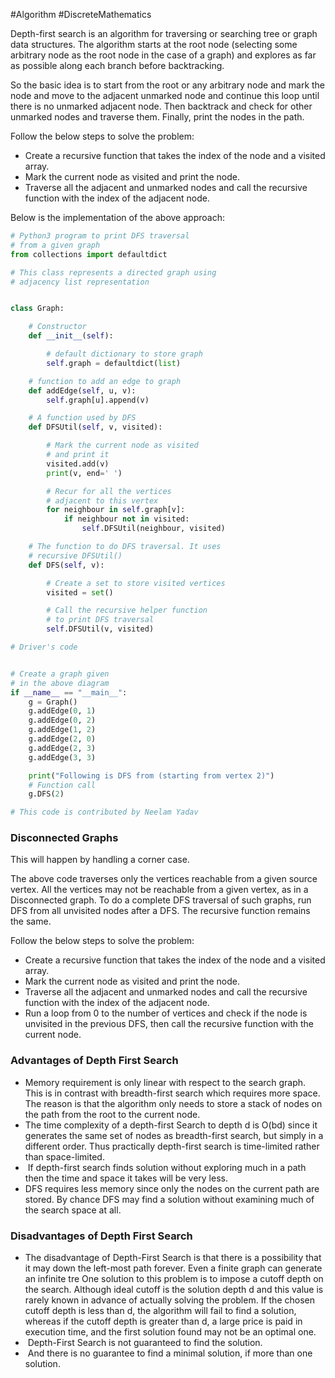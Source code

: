 #Algorithm 
#DiscreteMathematics

Depth-first search is an algorithm for traversing or searching tree or graph data structures. The algorithm starts at the root node (selecting some arbitrary node as the root node in the case of a graph) and explores as far as possible along each branch before backtracking. 

So the basic idea is to start from the root or any arbitrary node and mark the node and move to the adjacent unmarked node and continue this loop until there is no unmarked adjacent node. Then backtrack and check for other unmarked nodes and traverse them. Finally, print the nodes in the path.

Follow the below steps to solve the problem:

-   Create a recursive function that takes the index of the node and a visited array.
-   Mark the current node as visited and print the node.
-   Traverse all the adjacent and unmarked nodes and call the recursive function with the index of the adjacent node.

Below is the implementation of the above approach:
```python
# Python3 program to print DFS traversal
# from a given graph
from collections import defaultdict

# This class represents a directed graph using
# adjacency list representation


class Graph:

	# Constructor
	def __init__(self):

		# default dictionary to store graph
		self.graph = defaultdict(list)

	# function to add an edge to graph
	def addEdge(self, u, v):
		self.graph[u].append(v)

	# A function used by DFS
	def DFSUtil(self, v, visited):

		# Mark the current node as visited
		# and print it
		visited.add(v)
		print(v, end=' ')

		# Recur for all the vertices
		# adjacent to this vertex
		for neighbour in self.graph[v]:
			if neighbour not in visited:
				self.DFSUtil(neighbour, visited)

	# The function to do DFS traversal. It uses
	# recursive DFSUtil()
	def DFS(self, v):

		# Create a set to store visited vertices
		visited = set()

		# Call the recursive helper function
		# to print DFS traversal
		self.DFSUtil(v, visited)

# Driver's code


# Create a graph given
# in the above diagram
if __name__ == "__main__":
	g = Graph()
	g.addEdge(0, 1)
	g.addEdge(0, 2)
	g.addEdge(1, 2)
	g.addEdge(2, 0)
	g.addEdge(2, 3)
	g.addEdge(3, 3)

	print("Following is DFS from (starting from vertex 2)")
	# Function call
	g.DFS(2)

# This code is contributed by Neelam Yadav

```

### Disconnected Graphs
This will happen by handling a corner case. 

The above code traverses only the vertices reachable from a given source vertex. All the vertices may not be reachable from a given vertex, as in a Disconnected graph. To do a complete DFS traversal of such graphs, run DFS from all unvisited nodes after a DFS. The recursive function remains the same.

Follow the below steps to solve the problem:

-   Create a recursive function that takes the index of the node and a visited array.
-   Mark the current node as visited and print the node.
-   Traverse all the adjacent and unmarked nodes and call the recursive function with the index of the adjacent node.
-   Run a loop from 0 to the number of vertices and check if the node is unvisited in the previous DFS, then call the recursive function with the current node.

### Advantages of Depth First Search
-   Memory requirement is only linear with respect to the search graph. This is in contrast with breadth-first search which requires more space. The reason is that the algorithm only needs to store a stack of nodes on the path from the root to the current node.
-   The time complexity of a depth-first Search to depth d is O(bd) since it generates the same set of nodes as breadth-first search, but simply in a different order. Thus practically depth-first search is time-limited rather than space-limited.
-    If depth-first search finds solution without exploring much in a path then the time and space it takes will be very less.
-   DFS requires less memory since only the nodes on the current path are stored. By chance DFS may find a solution without examining much of the search space at all.

### Disadvantages of Depth First Search
-   The disadvantage of Depth-First Search is that there is a possibility that it may down the left-most path forever. Even a finite graph can generate an infinite tre One solution to this problem is to impose a cutoff depth on the search. Although ideal cutoff is the solution depth d and this value is rarely known in advance of actually solving the problem. If the chosen cutoff depth is less than d, the algorithm will fail to find a solution, whereas if the cutoff depth is greater than d, a large price is paid in execution time, and the first solution found may not be an optimal one.
-    Depth-First Search is not guaranteed to find the solution.
-    And there is no guarantee to find a minimal solution, if more than one solution.
